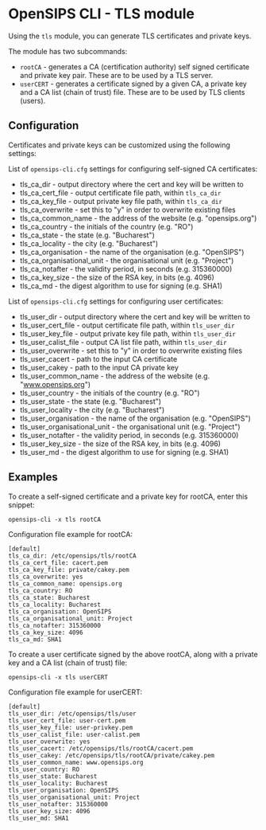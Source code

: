 # OpenSIPS CLI - TLS module

Using the `tls` module, you can generate TLS certificates and private keys.

The module has two subcommands:
* `rootCA` - generates a CA (certification authority) self signed certificate
and private key pair.  These are to be used by a TLS server.
* `userCERT` - generates a certificate signed by a given CA, a private key and
a CA list (chain of trust) file.  These are to be used by TLS clients (users).

## Configuration

Certificates and private keys can be customized using the following settings:

List of `opensips-cli.cfg` settings for configuring self-signed CA certificates:

* tls_ca_dir - output directory where the cert and key will be written to
* tls_ca_cert_file - output certificate file path, within `tls_ca_dir`
* tls_ca_key_file - output private key file path, within `tls_ca_dir`
* tls_ca_overwrite - set this to "y" in order to overwrite existing files
* tls_ca_common_name - the address of the website (e.g. "opensips.org")
* tls_ca_country - the initials of the country (e.g. "RO")
* tls_ca_state - the state (e.g. "Bucharest")
* tls_ca_locality - the city (e.g. "Bucharest")
* tls_ca_organisation - the name of the organisation (e.g. "OpenSIPS")
* tls_ca_organisational_unit - the organisational unit (e.g. "Project")
* tls_ca_notafter - the validity period, in seconds (e.g. 315360000)
* tls_ca_key_size - the size of the RSA key, in bits (e.g. 4096)
* tls_ca_md - the digest algorithm to use for signing (e.g. SHA1)

List of `opensips-cli.cfg` settings for configuring user certificates:

* tls_user_dir - output directory where the cert and key will be written to
* tls_user_cert_file - output certificate file path, within `tls_user_dir`
* tls_user_key_file - output private key file path, within `tls_user_dir`
* tls_user_calist_file - output CA list file path, within `tls_user_dir`
* tls_user_overwrite - set this to "y" in order to overwrite existing files
* tls_user_cacert - path to the input CA certificate
* tls_user_cakey - path to the input CA private key
* tls_user_common_name - the address of the website (e.g. "www.opensips.org")
* tls_user_country - the initials of the country (e.g. "RO")
* tls_user_state - the state (e.g. "Bucharest")
* tls_user_locality - the city (e.g. "Bucharest")
* tls_user_organisation - the name of the organisation (e.g. "OpenSIPS")
* tls_user_organisational_unit - the organisational unit (e.g. "Project")
* tls_user_notafter - the validity period, in seconds (e.g. 315360000)
* tls_user_key_size - the size of the RSA key, in bits (e.g. 4096)
* tls_user_md - the digest algorithm to use for signing (e.g. SHA1)


## Examples

To create a self-signed certificate and a private key for rootCA, enter this snippet:
```
opensips-cli -x tls rootCA
```
Configuration file example for rootCA:
```
[default]
tls_ca_dir: /etc/opensips/tls/rootCA
tls_ca_cert_file: cacert.pem
tls_ca_key_file: private/cakey.pem
tls_ca_overwrite: yes
tls_ca_common_name: opensips.org
tls_ca_country: RO
tls_ca_state: Bucharest
tls_ca_locality: Bucharest
tls_ca_organisation: OpenSIPS
tls_ca_organisational_unit: Project
tls_ca_notafter: 315360000
tls_ca_key_size: 4096
tls_ca_md: SHA1
```

To create a user certificate signed by the above rootCA, along with a private
key and a CA list (chain of trust) file:
```
opensips-cli -x tls userCERT
```
Configuration file example for userCERT:
```
[default]
tls_user_dir: /etc/opensips/tls/user
tls_user_cert_file: user-cert.pem
tls_user_key_file: user-privkey.pem
tls_user_calist_file: user-calist.pem
tls_user_overwrite: yes
tls_user_cacert: /etc/opensips/tls/rootCA/cacert.pem
tls_user_cakey: /etc/opensips/tls/rootCA/private/cakey.pem
tls_user_common_name: www.opensips.org
tls_user_country: RO
tls_user_state: Bucharest
tls_user_locality: Bucharest
tls_user_organisation: OpenSIPS
tls_user_organisational_unit: Project
tls_user_notafter: 315360000
tls_user_key_size: 4096
tls_user_md: SHA1
```
